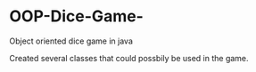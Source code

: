 # OOP-Dice-Game-
Object oriented dice game in java 

Created several classes that could possbily be used in the game. 
